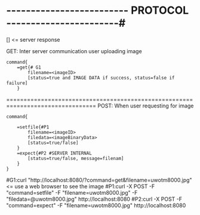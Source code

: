


# ------------------------- PROTOCOL -----------------------#

[] <= server response



GET: 	Inter server communication
	user uploading image
	
	command{
		=get{# G1
			filename=<imageID>
			[status=true and IMAGE DATA if success, status=false if failure] 
		}

================================================================================
POST: 	When user requesting for image
	
	command{
		
		=setfile{#P1 
			filename=<imageID>
			filedata=<imageBinaryData>
			[status=true/false]
		}
		=expect{#P2	#SERVER INTERNAL
			[status=true/false, message=filenam]
		}	
	}



#G1:curl "http://localhost:8080/?command=get&filename=uwotm8000.jpg"
	  <= use a web browser to see the image
#P1:curl -X POST -F "command=setfile" -F "filename=uwotm8000.jpg" -F "filedata=@uwotm8000.jpg" http://localhost:8080
#P2:curl -X POST -F "command=expect" -F "filename=uwotm8000.jpg" http://localhost:8080
